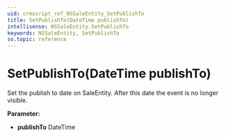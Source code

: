 ```yaml
---
uid: crmscript_ref_NSSaleEntity_SetPublishTo
title: SetPublishTo(DateTime publishTo)
intellisense: NSSaleEntity.SetPublishTo
keywords: NSSaleEntity, SetPublishTo
so.topic: reference
---
```


# SetPublishTo(DateTime publishTo)

Set the publish to date on SaleEntity. After this date the event is no longer visible.

**Parameter:** 
* **publishTo** DateTime

